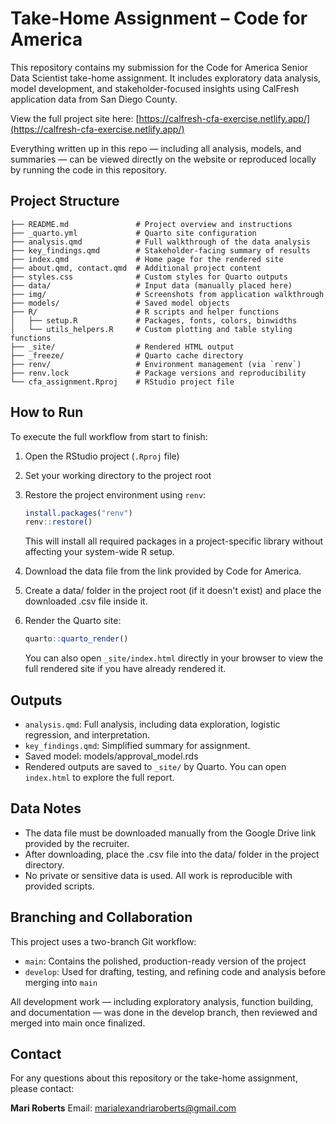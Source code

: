 # Take-Home Assignment – Code for America

This repository contains my submission for the Code for America Senior Data Scientist take-home assignment. It includes exploratory data analysis, model development, and stakeholder-focused insights using CalFresh application data from San Diego County.

View the full project site here:
[https://calfresh-cfa-exercise.netlify.app/](https://calfresh-cfa-exercise.netlify.app/)

Everything written up in this repo — including all analysis, models, and summaries — can be viewed directly on the website or reproduced locally by running the code in this repository.

## Project Structure

```         
├── README.md               # Project overview and instructions  
├── _quarto.yml             # Quarto site configuration  
├── analysis.qmd            # Full walkthrough of the data analysis  
├── key_findings.qmd        # Stakeholder-facing summary of results  
├── index.qmd               # Home page for the rendered site  
├── about.qmd, contact.qmd  # Additional project content  
├── styles.css              # Custom styles for Quarto outputs  
├── data/                   # Input data (manually placed here)  
├── img/                    # Screenshots from application walkthrough  
├── models/                 # Saved model objects  
├── R/                      # R scripts and helper functions  
│   ├── setup.R             # Packages, fonts, colors, binwidths  
│   └── utils_helpers.R     # Custom plotting and table styling functions  
├── _site/                  # Rendered HTML output  
├── _freeze/                # Quarto cache directory  
├── renv/                   # Environment management (via `renv`)  
├── renv.lock               # Package versions and reproducibility  
└── cfa_assignment.Rproj    # RStudio project file  
```

## How to Run

To execute the full workflow from start to finish:

1.  Open the RStudio project (`.Rproj` file)

2.  Set your working directory to the project root

3.  Restore the project environment using `renv`:

    ``` r
    install.packages("renv")
    renv::restore()
    ```

    This will install all required packages in a project-specific library without affecting your system-wide R setup.

4.  Download the data file from the link provided by Code for America.

5.  Create a data/ folder in the project root (if it doesn't exist) and place the downloaded .csv file inside it.

6.  Render the Quarto site:

    ``` r
    quarto::quarto_render()
    ```

    You can also open `_site/index.html` directly in your browser to view the full rendered site if you have already rendered it.

## Outputs

-   `analysis.qmd`: Full analysis, including data exploration, logistic regression, and interpretation.
-   `key_findings.qmd`: Simplified summary for assignment.
-   Saved model: models/approval_model.rds
-   Rendered outputs are saved to `_site/` by Quarto. You can open `index.html` to explore the full report.

## Data Notes

-   The data file must be downloaded manually from the Google Drive link provided by the recruiter.
-   After downloading, place the .csv file into the data/ folder in the project directory.
-   No private or sensitive data is used. All work is reproducible with provided scripts.

## Branching and Collaboration

This project uses a two-branch Git workflow:

-   `main`: Contains the polished, production-ready version of the project
-   `develop`: Used for drafting, testing, and refining code and analysis before merging into `main`

All development work — including exploratory analysis, function building, and documentation — was done in the develop branch, then reviewed and merged into main once finalized.

## Contact

For any questions about this repository or the take-home assignment, please contact:

**Mari Roberts** Email: [marialexandriaroberts\@gmail.com](mailto:marialexandriaroberts@gmail.com)
